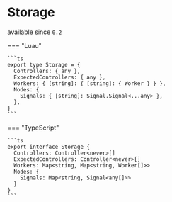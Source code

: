 <div class="pmwdoc-reference-header">
<h1>Storage</h1>
<span>available since <code>0.2</code></span>
</div>

=== "Luau"

    ```ts
    export type Storage = {
      Controllers: { any },
      ExpectedControllers: { any },
      Workers: { [string]: { [string]: { Worker } } },
      Nodes: {
        Signals: { [string]: Signal.Signal<...any> },
      },
    }
    ```

=== "TypeScript"

    ```ts
    export interface Storage {
      Controllers: Controller<never>[]
      ExpectedControllers: Controller<never>[]
      Workers: Map<string, Map<string, Worker[]>>
      Nodes: {
        Signals: Map<string, Signal<any[]>>
      }
    }
    ```
